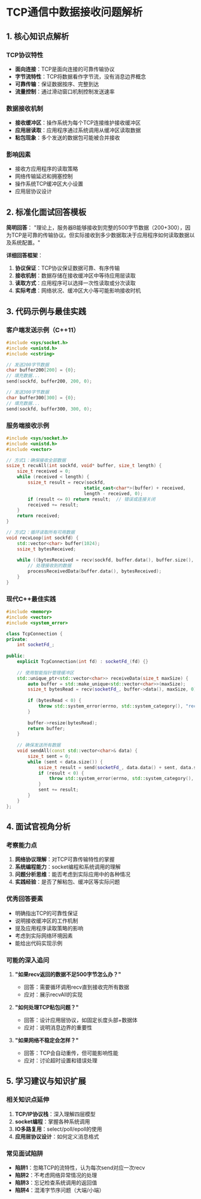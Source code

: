 
# TCP通信中数据接收问题解析
## 1. 核心知识点解析
### TCP协议特性
- **面向连接**：TCP是面向连接的可靠传输协议
- **字节流特性**：TCP将数据看作字节流，没有消息边界概念
- **可靠传输**：保证数据按序、完整到达
- **流量控制**：通过滑动窗口机制控制发送速率

### 数据接收机制
- **接收缓冲区**：操作系统为每个TCP连接维护接收缓冲区
- **应用层读取**：应用程序通过系统调用从缓冲区读取数据
- **粘包现象**：多个发送的数据包可能被合并接收

### 影响因素
- 接收方应用程序的读取策略
- 网络传输延迟和拥塞控制
- 操作系统TCP缓冲区大小设置
- 应用层协议设计

## 2. 标准化面试回答模板

**简明回答**：
"理论上，服务器B能够接收到完整的500字节数据（200+300），因为TCP是可靠的传输协议。但实际接收到多少数据取决于应用程序如何读取数据以及系统配置。"

**详细回答框架**：
1. **协议保证**：TCP协议保证数据可靠、有序传输
2. **接收机制**：数据存储在接收缓冲区中等待应用层读取
3. **读取方式**：应用程序可以选择一次性读取或分次读取
4. **实际考虑**：网络状况、缓冲区大小等可能影响接收时机

## 3. 代码示例与最佳实践

### 客户端发送示例（C++11）
```cpp
#include <sys/socket.h>
#include <unistd.h>
#include <cstring>

// 发送200字节数据
char buffer200[200] = {0};
// 填充数据...
send(sockfd, buffer200, 200, 0);

// 发送300字节数据
char buffer300[300] = {0};
// 填充数据...
send(sockfd, buffer300, 300, 0);
```

### 服务端接收示例
```cpp
#include <sys/socket.h>
#include <unistd.h>
#include <vector>

// 方式1：确保接收全部数据
ssize_t recvAll(int sockfd, void* buffer, size_t length) {
    size_t received = 0;
    while (received < length) {
        ssize_t result = recv(sockfd, 
                             static_cast<char*>(buffer) + received, 
                             length - received, 0);
        if (result <= 0) return result;  // 错误或连接关闭
        received += result;
    }
    return received;
}

// 方式2：循环读取所有可用数据
void recvLoop(int sockfd) {
    std::vector<char> buffer(1024);
    ssize_t bytesReceived;
    
    while ((bytesReceived = recv(sockfd, buffer.data(), buffer.size(), 0)) > 0) {
        // 处理接收到的数据
        processReceivedData(buffer.data(), bytesReceived);
    }
}
```

### 现代C++最佳实践
```cpp
#include <memory>
#include <vector>
#include <system_error>

class TcpConnection {
private:
    int socketFd_;
    
public:
    explicit TcpConnection(int fd) : socketFd_(fd) {}
    
    // 使用智能指针管理缓冲区
    std::unique_ptr<std::vector<char>> receiveData(size_t maxSize) {
        auto buffer = std::make_unique<std::vector<char>>(maxSize);
        ssize_t bytesRead = recv(socketFd_, buffer->data(), maxSize, 0);
        
        if (bytesRead < 0) {
            throw std::system_error(errno, std::system_category(), "recv failed");
        }
        
        buffer->resize(bytesRead);
        return buffer;
    }
    
    // 确保发送所有数据
    void sendAll(const std::vector<char>& data) {
        size_t sent = 0;
        while (sent < data.size()) {
            ssize_t result = send(socketFd_, data.data() + sent, data.size() - sent, 0);
            if (result < 0) {
                throw std::system_error(errno, std::system_category(), "send failed");
            }
            sent += result;
        }
    }
};
```

## 4. 面试官视角分析

### 考察能力点
1. **网络协议理解**：对TCP可靠传输特性的掌握
2. **系统编程能力**：socket编程和系统调用的理解
3. **问题分析思维**：能否考虑到实际应用中的各种情况
4. **实践经验**：是否了解粘包、缓冲区等实际问题

### 优秀回答要素
- 明确指出TCP的可靠性保证
- 说明接收缓冲区的工作机制
- 提及应用程序读取策略的影响
- 考虑到实际网络环境因素
- 能给出代码实现示例

### 可能的深入追问
1. **"如果recv返回的数据不足500字节怎么办？"**
   - 回答：需要循环调用recv直到接收完所有数据
   - 应对：展示recvAll的实现

2. **"如何处理TCP粘包问题？"**
   - 回答：设计应用层协议，如固定长度头部+数据体
   - 应对：说明消息边界的重要性

3. **"如果网络不稳定会怎样？"**
   - 回答：TCP会自动重传，但可能影响性能
   - 应对：讨论超时设置和错误处理

## 5. 学习建议与知识扩展

### 相关知识点延伸
1. **TCP/IP协议栈**：深入理解四层模型
2. **socket编程**：掌握各种系统调用
3. **IO多路复用**：select/poll/epoll的使用
4. **应用层协议设计**：如何定义消息格式

### 常见面试陷阱
- **陷阱1**：忽略TCP的流特性，认为每次send对应一次recv
- **陷阱2**：不考虑网络异常情况的处理
- **陷阱3**：忘记检查系统调用的返回值
- **陷阱4**：混淆字节序问题（大端/小端）
